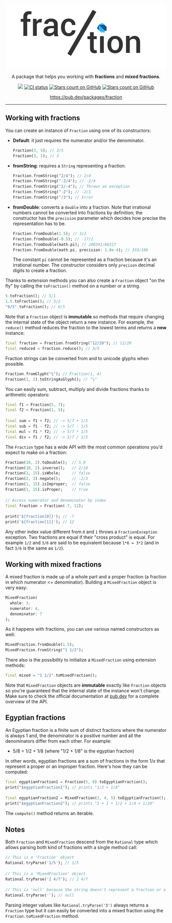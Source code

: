 <p align="center"><img src="https://raw.githubusercontent.com/albertodev01/fraction/master/assets/package_logo.png" alt="fraction package logo" /></p>
<p align="center">A package that helps you working with <b>fractions</b> and <b>mixed fractions</b>.</p>
<p align="center">
    <a href="https://codecov.io/gh/albertodev01/fraction"><img src="https://codecov.io/gh/albertodev01/fraction/branch/master/graph/badge.svg?token=YKA1ZYUROR"/></a>
    <a href="https://github.com/albertodev01/fraction/actions"><img src="https://github.com/albertodev01/fraction/workflows/fractions_ci/badge.svg" alt="CI status" /></a>
    <a href=""><img src="https://img.shields.io/github/stars/albertodev01/fraction.svg?style=flat&logo=github&colorB=blue&label=stars" alt="Stars count on GitHub" /></a>
    <a href="https://pub.dev/packages/fraction"><img src="https://img.shields.io/pub/v/fraction.svg?style=flat&logo=github&colorB=blue" alt="Stars count on GitHub" /></a>
</p>
<p align="center"><a href="https://pub.dev/packages/fraction">https://pub.dev/packages/fraction</a></p>

---

## Working with fractions

You can create an instance of `Fraction` using one of its constructors:

 - **Default**: it just requires the numerator and/or the denominator.

   ```dart
   Fraction(3, 5); // 3/5
   Fraction(3, 1); // 3
   ```

 - **fromString**: requires a `String` representing a fraction.

   ```dart
   Fraction.fromString("2/4"); // 2/4
   Fraction.fromString("-2/4"); // -2/4
   Fraction.fromString("2/-4"); // Throws an exception
   Fraction.fromString("-2"); // -2/1
   Fraction.fromString("/3"); // Error
   ```

 - **fromDouble**: converts a `double` into a fraction. Note that irrational numbers cannot be converted into fractions by definition; the constructor has the `precision` parameter which decides how precise the representation has to be.

   ```dart
   Fraction.fromDouble(1.5); // 3/2
   Fraction.fromDouble(-8.5); // -17/2
   Fraction.fromDouble(math.pi); // 208341/66317
   Fraction.fromDouble(math.pi, precision: 1.0e-4); // 333/106
   ```

   The constant `pi` cannot be represented as a fraction because it's an irrational number. The constructor considers only `precison` decimal digits to create a fraction.

Thanks to extension methods you can also create a `Fraction` object "on the fly" by calling the `toFraction()` method on a number or a string.

```dart
5.toFraction(); // 5/1
1.5.toFraction(); // 3/2
"6/5".toFraction(); // 6/5
```

Note that a `Fraction` object is **immutable** so methods that require changing the internal state of the object return a new instance. For example, the `reduce()` method reduces the fraction to the lowest terms and returns a **new** instance:

```dart
final fraction = Fraction.fromString("12/20"); // 12/20
final reduced = fraction.reduce(); // 3/5
```

Fraction strings can be converted from and to unicode glyphs when possible.

```dart
Fraction.fromGlyph("¼"); // Fraction(1, 4)
Fraction(1, 2).toStringAsGlyph(); // "½"
```

You can easily sum, subtract, multiply and divide fractions thanks to arithmetic operators:

```dart
final f1 = Fraction(5, 7);
final f2 = Fraction(1, 5);

final sum = f1 + f2; // -> 5/7 + 1/5
final sub = f1 - f2; // -> 5/7 - 1/5
final mul = f1 * f2; // -> 5/7 * 1/5
final div = f1 / f2; // -> 5/7 / 1/5
```

The `Fraction` type has a wide API with the most common operations you'd expect to make on a fraction:

```dart
Fraction(10, 2).toDouble();  // 5.0
Fraction(10, 2).inverse();   // 2/10
Fraction(1, 15).isWhole;     // false
Fraction(2, 3).negate();     // -2/3
Fraction(1, 15).isImproper;  // false
Fraction(1, 15).isProper;    // true

// Access numerator and denominator by index
final fraction = Fraction(-7, 12);

print('${fraction[0]}'); // -7
print('${fraction[1]}'); // 12
```

Any other index value different from `0` and `1` throws a `FractionException` exception. Two fractions are equal if their "cross product" is equal. For example `1/2` and `3/6` are said to be equivalent because `1*6 = 3*2` (and in fact `3/6` is the same as `1/2`).

## Working with mixed fractions

A mixed fraction is made up of a whole part and a proper fraction (a fraction in which numerator <= denominator). Building a `MixedFraction` object is very easy:

```dart
MixedFraction(
  whole: 3, 
  numerator: 4, 
  denominator: 7
);
```

As it happens with fractions, you can use various named constructors as well:

```dart
MixedFraction.fromDouble(1.5);
MixedFraction.fromString("1 1/2");
```

There also is the possibility to initialize a `MixedFraction` using extension methods:

```dart
final mixed = "1 1/2".toMixedFraction();
```

Note that `MixedFraction` objects are **immutable** exactly like `Fraction` objects so you're guaranteed that the internal state of the instance won't change. Make sure to check the official documentation at [pub.dev](https://pub.dev/documentation/fraction/latest/fraction/MixedFraction-class.html) for a complete overview of the API.

## Egyptian fractions

An Egyptian fraction is a finite sum of distinct fractions where the numerator is always 1 and, the denominator is a positive number and all the denominators differ from each other. For example:

  - 5/8 = 1/2 + 1/8 (where "1/2 + 1/8" is the egyptian fraction)

In other words, egyptian fractions are a sum of fractions in the form 1/x that represent a proper or an improper fraction. Here's how they can be computed:

```dart
final egyptianFraction1 = Fraction(5, 8).toEgyptianFraction();
print("$egyptianFraction1"); // prints "1/2 + 1/8"

final egyptianFraction2 = MixedFraction(2, 4, 5).toEgyptianFraction();
print("$egyptianFraction2"); // prints "1 + 1 + 1/2 + 1/4 + 1/20"
```

The `compute()` method returns an iterable.

## Notes

Both `Fraction` and `MixedFraction` descend from the `Rational` type which allows parsing both kind
of fractions with a single method call:

```dart
// This is a 'Fraction' object
Rational.tryParse('1/5'); // 1/5

// This is a 'MixedFraction' object
Rational.tryParse('2 4/7'); // 2 4/7

// This is 'null' because the string doesn't represent a fraction or a mixed fraction
Rational.tryParse(''); // null
```

Parsing integer values like `Rational.tryParse('3')` always returns a `Fraction` type but
it can easily be converted into a mixed fraction using the `Fraction.toMixedFraction` method.
